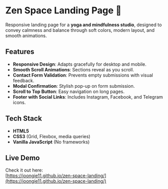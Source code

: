 # Zen Space Landing Page 🌿

Responsive landing page for a **yoga and mindfulness studio**, designed to convey calmness and balance through soft colors, modern layout, and smooth animations.


## Features 

- **Responsive Design**: Adapts gracefully for desktop and mobile.
- **Smooth Scroll Animations**: Sections reveal as you scroll.
- **Contact Form Validation**: Prevents empty submissions with visual feedback.
- **Modal Confirmation**: Stylish pop-up on form submission.
- **Scroll to Top Button**: Easy navigation on long pages.
- **Footer with Social Links**: Includes Instagram, Facebook, and Telegram icons.

## Tech Stack 

- **HTML5**  
- **CSS3** (Grid, Flexbox, media queries)  
- **Vanilla JavaScript** (No frameworks)

## Live Demo 

Check it out here:  
[https://joongie11.github.io/zen-space-landing/](https://joongie11.github.io/zen-space-landing/)



